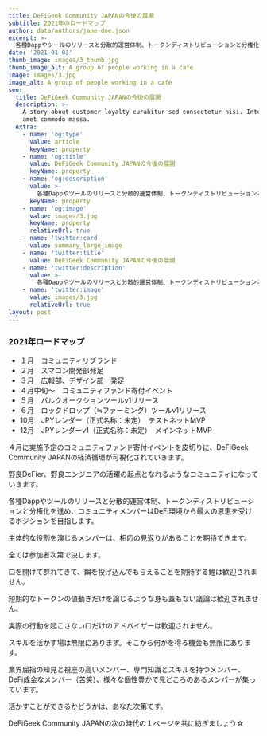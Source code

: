 ```yaml
---
title: DeFiGeek Community JAPANの今後の展開
subtitle: 2021年のロードマップ
author: data/authors/jane-doe.json
excerpt: >-
  各種Dappやツールのリリースと分散的運営体制、トークンディストリビューションと分権化を進め、コミュニティメンバーはDeFi環境から最大の恩恵を受けるポジションを目指します。
date: '2021-01-03'
thumb_image: images/3_thumb.jpg
thumb_image_alt: A group of people working in a cafe
image: images/3.jpg
image_alt: A group of people working in a cafe
seo:
  title: DeFiGeek Community JAPANの今後の展開
  description: >-
    A story about customer loyalty curabitur sed consectetur nisi. Integer sit
    amet commodo massa.
  extra:
    - name: 'og:type'
      value: article
      keyName: property
    - name: 'og:title'
      value: DeFiGeek Community JAPANの今後の展開
      keyName: property
    - name: 'og:description'
      value: >-
        各種Dappやツールのリリースと分散的運営体制、トークンディストリビューションと分権化を進め、コミュニティメンバーはDeFi環境から最大の恩恵を受けるポジションを目指します。
      keyName: property
    - name: 'og:image'
      value: images/3.jpg
      keyName: property
      relativeUrl: true
    - name: 'twitter:card'
      value: summary_large_image
    - name: 'twitter:title'
      value: DeFiGeek Community JAPANの今後の展開
    - name: 'twitter:description'
      value: >-
        各種Dappやツールのリリースと分散的運営体制、トークンディストリビューションと分権化を進め、コミュニティメンバーはDeFi環境から最大の恩恵を受けるポジションを目指します。
    - name: 'twitter:image'
      value: images/3.jpg
      relativeUrl: true
layout: post
---
```


### 2021年ロードマップ

- １月　コミュニティリブランド
- ２月　スマコン開発部発足
- ３月　広報部、デザイン部　発足
- ４月中旬～　コミュニティファンド寄付イベント
- ５月　バルクオークションツールv1リリース
- ６月　ロックドロップ（≒ファーミング）ツールv1リリース
- 10月　JPYレンダー（正式名称：未定）　テストネットMVP
- 12月　JPYレンダーv1（正式名称：未定）　メインネットMVP

４月に実施予定のコミュニティファンド寄付イベントを皮切りに、DeFiGeek Community JAPANの経済循環が可視化されていきます。

野良DeFier、野良エンジニアの活躍の起点となれるようなコミュニティになっていきます。

各種Dappやツールのリリースと分散的運営体制、トークンディストリビューションと分権化を進め、コミュニティメンバーはDeFi環境から最大の恩恵を受けるポジションを目指します。

主体的な役割を演じるメンバーは、相応の見返りがあることを期待できます。

全ては参加者次第で決します。

口を開けて群れてきて、餌を投げ込んでもらえることを期待する鯉は歓迎されません。

短期的なトークンの値動きだけを論じるような身も蓋もない議論は歓迎されません。

実際の行動を起こさない口だけのアドバイザーは歓迎されません。

スキルを活かす場は無限にあります。そこから何かを得る機会も無限にあります。

業界屈指の知見と視座の高いメンバー、専門知識とスキルを持つメンバー、DeFi成金なメンバー（苦笑）、様々な個性豊かで見どころのあるメンバーが集っています。

活かすことができるかどうかは、あなた次第です。

DeFiGeek Community JAPANの次の時代の１ページを共に紡ぎましょう☆
